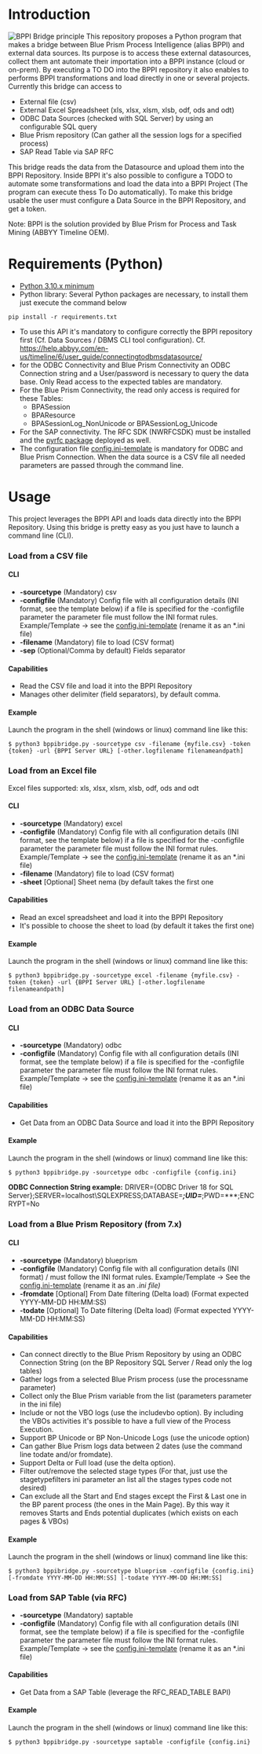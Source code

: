 # Introduction
![BPPI Bridge principle](./principle.png)
This repository proposes a Python program that makes a bridge between Blue Prism Process Intelligence (alias BPPI) and external data sources. Its purpose is to access these external datasources, collect them ant automate their importation into a BPPI instance (cloud or on-prem). By executing a TO DO into the BPPI repository it also enables to performs BPPI transformations and load directly in one or several projects.  
Currently this bridge can access to
* External file (csv)
* External Excel Spreadsheet (xls, xlsx, xlsm, xlsb, odf, ods and odt)
* ODBC Data Sources (checked with SQL Server) by using an configurable SQL query
* Blue Prism repository (Can gather all the session logs for a specified process)   
* SAP Read Table via SAP RFC

This bridge reads the data from the Datasource and upload them into the BPPI Repository. Inside BPPI it's also possible to configure a TODO to automate some transformations and load the data into a BPPI Project (The program can execute thess To Do automatically). To make this bridge usable the user must configure a Data Source in the BPPI Repository, and get a token.  

Note: BPPI is the solution provided by Blue Prism for Process and Task Mining (ABBYY Timeline OEM).

# Requirements (Python)
* [Python 3.10.x minimum](https://www.python.org/downloads/release/python-3100)
* Python library: Several Python packages are necessary, to install them just execute the command below
```
pip install -r requirements.txt
```
* To use this API it's mandatory to configure correctly the BPPI repository first (Cf. Data Sources / DBMS CLI tool configuration). Cf. https://help.abbyy.com/en-us/timeline/6/user_guide/connectingtodbmsdatasource/
* for the ODBC Connectivity and Blue Prism Connectivity an ODBC Connection string and a User/password is necessary to query the data base. Only Read access to the expected tables are mandatory. 
* For the Blue Prism Connectivity, the read only access is required for these Tables:
  * BPASession
  * BPAResource 
  * BPASessionLog_NonUnicode or BPASessionLog_Unicode
* For the SAP connectivity. The RFC SDK (NWRFCSDK) must be installed and the [pyrfc package](https://sap.github.io/PyRFC) deployed as well.
* The configuration file [config.ini-template](https://github.com/datacorner/pyBPPIBridge/blob/main/config.ini-template) is mandatory for ODBC and Blue Prism Connection. When the data source is a CSV file all needed parameters are passed through the command line.

# Usage 
This project leverages the BPPI API and loads data directly into the BPPI Repository. Using this bridge is pretty easy as you just have to launch a command line (CLI).

### Load from a CSV file
#### CLI 
* **-sourcetype** (Mandatory) csv
* **-configfile** (Mandatory) Config file with all configuration details (INI format, see the template below)
if a file is specified for the -configfile parameter the parameter file must follow the INI format rules. Example/Template -> see the [config.ini-template](https://github.com/datacorner/pyBPPIBridge/blob/main/config.ini-template)  (rename it as an *.ini file)
* **-filename** (Mandatory) file to load (CSV format)
* **-sep** (Optional/Comma by default) Fields separator
#### Capabilities
* Read the CSV file and load it into the BPPI Repository
* Manages other delimiter (field separators), by default comma.
#### Example
Launch the program in the shell (windows or linux) command line like this:
```
$ python3 bppibridge.py -sourcetype csv -filename {myfile.csv} -token {token} -url {BPPI Server URL} [-other.logfilename filenameandpath] 
```

### Load from an Excel file
Excel files supported: xls, xlsx, xlsm, xlsb, odf, ods and odt
#### CLI
* **-sourcetype** (Mandatory) excel
* **-configfile** (Mandatory) Config file with all configuration details (INI format, see the template below) if a file is specified for the -configfile parameter the parameter file must follow the INI format rules. Example/Template -> see the [config.ini-template](https://github.com/datacorner/pyBPPIBridge/blob/main/config.ini-template)  (rename it as an *.ini file)
* **-filename** (Mandatory) file to load (CSV format)
* **-sheet** [Optional] Sheet nema (by default takes the first one
#### Capabilities
* Read an excel spreadsheet and load it into the BPPI Repository
* It's possible to choose the sheet to load (by default it takes the first one)
#### Example
Launch the program in the shell (windows or linux) command line like this:
```
$ python3 bppibridge.py -sourcetype excel -filename {myfile.csv} -token {token} -url {BPPI Server URL} [-other.logfilename filenameandpath] 
```

### Load from an ODBC Data Source
#### CLI
* **-sourcetype** (Mandatory) odbc
* **-configfile** (Mandatory) Config file with all configuration details (INI format, see the template below) if a file is specified for the -configfile parameter the parameter file must follow the INI format rules. Example/Template -> see the [config.ini-template](https://github.com/datacorner/pyBPPIBridge/blob/main/config.ini-template)  (rename it as an *.ini file)
#### Capabilities
* Get Data from an ODBC Data Source and load it into the BPPI Repository
#### Example
Launch the program in the shell (windows or linux) command line like this:
```
$ python3 bppibridge.py -sourcetype odbc -configfile {config.ini}
```
**ODBC Connection String example:** DRIVER={ODBC Driver 18 for SQL Server};SERVER=localhost\SQLEXPRESS;DATABASE=***;UID=***;PWD=***;ENCRYPT=No

### Load from a Blue Prism Repository (from 7.x)  
#### CLI
* **-sourcetype** (Mandatory) blueprism
* **-configfile** (Mandatory) Config file with all configuration details (INI format) / must follow the INI format rules. Example/Template -> See the [config.ini-template](https://github.com/datacorner/pyBPPIBridge/blob/main/config.ini-template) (rename it as an *.ini file)*
* **-fromdate** [Optional] From Date filtering (Delta load) (Format expected YYYY-MM-DD HH:MM:SS)
* **-todate** [Optional] To Date filtering (Delta load) (Format expected YYYY-MM-DD HH:MM:SS)
#### Capabilities
* Can connect directly to the Blue Prism Repository by using an ODBC Connection String (on the BP Repository SQL Server / Read only the log tables)
* Gather logs from a selected Blue Prism process (use the processname parameter)
* Collect only the Blue Prism variable from the list (parameters parameter in the ini file)
* Include or not the VBO logs (use the includevbo option). By including the VBOs activities it's possible to have a full view of the Process Execution.
* Support BP Unicode or BP Non-Unicode Logs (use the unicode option)
* Can gather Blue Prism logs data between 2 dates (use the command line todate and/or fromdate). 
* Support Delta or Full load (use the delta option).
* Filter out/remove the selected stage types (For that, just use the stagetypefilters ini parameter an list all the stages types code not desired)
* Can exclude all the Start and End stages except the First & Last one in the BP parent process (the ones in the Main Page). By this way it removes Starts and Ends potential duplicates (which exists on each pages & VBOs)
#### Example
Launch the program in the shell (windows or linux) command line like this:
```
$ python3 bppibridge.py -sourcetype blueprism -configfile {config.ini} [-fromdate YYYY-MM-DD HH:MM:SS] [-todate YYYY-MM-DD HH:MM:SS]
```

### Load from SAP Table (via RFC)
* **-sourcetype** (Mandatory) saptable
* **-configfile** (Mandatory) Config file with all configuration details (INI format, see the template below) if a file is specified for the -configfile parameter the parameter file must follow the INI format rules. Example/Template -> see the [config.ini-template](https://github.com/datacorner/pyBPPIBridge/blob/main/config.ini-template)  (rename it as an *.ini file)
#### Capabilities
* Get Data from a SAP Table (leverage the RFC_READ_TABLE BAPI)
#### Example
Launch the program in the shell (windows or linux) command line like this:
```
$ python3 bppibridge.py -sourcetype saptable -configfile {config.ini}
```
